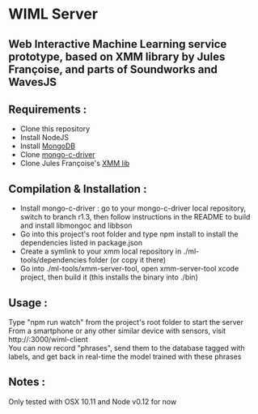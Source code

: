 # WIML Server

## Web Interactive Machine Learning service prototype, based on XMM library by Jules Françoise, and parts of Soundworks and WavesJS

## Requirements :

- Clone this repository
- Install NodeJS
- Install [MongoDB](https://docs.mongodb.org/manual/installation/)
- Clone [mongo-c-driver](https://github.com/mongodb/mongo-c-driver)
- Clone Jules Françoise's [XMM lib](https://github.com/JulesFrancoise/xmm)

## Compilation & Installation :

- Install mongo-c-driver : go to your mongo-c-driver local repository, switch to branch r1.3, then follow instructions in the README to build and install libmongoc and libbson
- Go into this project's root folder and type npm install to install the dependencies listed in package.json
- Create a symlink to your xmm local repository in ./ml-tools/dependencies folder (or copy it there)
- Go into ./ml-tools/xmm-server-tool, open xmm-server-tool xcode project, then build it (this installs the binary into ./bin)

## Usage :

Type "npm run watch" from the project's root folder to start the server  
From a smartphone or any other similar device with sensors, visit http://<YOUR-IP>:3000/wiml-client  
You can now record "phrases", send them to the database tagged with labels, and get back in real-time the model trained with these phrases

## Notes :

Only tested with OSX 10.11 and Node v0.12 for now